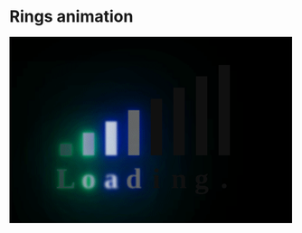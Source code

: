 # Rings animation
![Image alt](https://github.com/vladsosnov/css-tricks/blob/master/Animations/Simple%20preloader/demo.gif)
